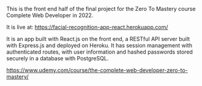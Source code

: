 This is the front end half of the final project for the Zero To Mastery course Complete Web Developer in 2022.

It is live at:
https://facial-recognition-app-react.herokuapp.com/

It is an app built with React.js on the front end, a RESTful API server built with Express.js and deployed on Heroku. It has session management with authenticated routes, with user information and hashed passwords stored securely in a database with PostgreSQL.

https://www.udemy.com/course/the-complete-web-developer-zero-to-mastery/